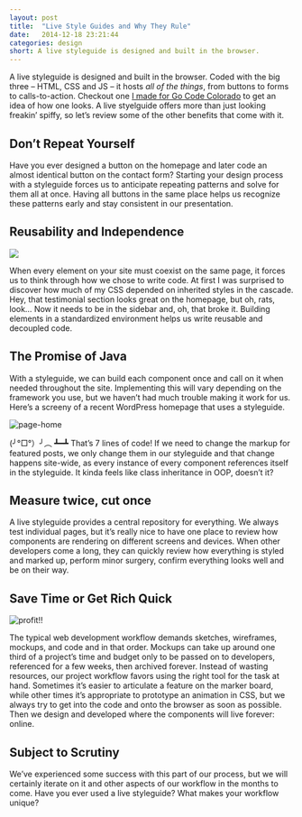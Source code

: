 ```yaml
---
layout: post
title:  "Live Style Guides and Why They Rule"
date:   2014-12-18 23:21:44
categories: design
short: A live styleguide is designed and built in the browser.
---
```


A live styleguide is designed and built in the browser. Coded with the big three – HTML, CSS and JS – it hosts _all of the things_, from buttons to forms to calls-to-action. Checkout one [I made for Go Code Colorado](http://gocode.colorado.gov/styleguide/) to get an idea of how one looks. A live styelguide offers more than just looking freakin’ spiffy, so let’s review some of the other benefits that come with it.

## Don’t Repeat Yourself

Have you ever designed a button on the homepage and later code an almost identical button on the contact form? Starting your design process with a styleguide forces us to anticipate repeating patterns and solve for them all at once. Having all buttons in the same place helps us recognize these patterns early and stay consistent in our presentation.

## Reusability and Independence

<img class="image-left" src="http://www.commercekitchen.com/wp-content/uploads/2014/02/freedom-300x200.jpg">

When every element on your site must coexist on the same page, it forces us to think through how we chose to write code. At first I was surprised to discover how much of my CSS depended on inherited styles in the cascade. Hey, that testimonial section looks great on the homepage, but oh, rats, look… Now it needs to be in the sidebar and, oh, that broke it. Building elements in a standardized environment helps us write reusable and decoupled code.

## The Promise of Java

With a styleguide, we can build each component once and call on it when needed throughout the site. Implementing this will vary depending on the framework you use, but we haven’t had much trouble making it work for us. Here’s a screeny of a recent WordPress homepage that uses a styleguide.

![page-home](http://www.commercekitchen.com/wp-content/uploads/2014/02/page-home.png)

(╯°□°）╯︵ ┻━┻ That’s 7 lines of code! If we need to change the markup for featured posts, we only change them in our styleguide and that change happens site-wide, as every instance of every component references itself in the styleguide. It kinda feels like class inheritance in OOP, doesn’t it?

## Measure twice, cut once

A live styleguide provides a central repository for everything. We always test individual pages, but it’s really nice to have one place to review how components are rendering on different screens and devices. When other developers come a long, they can quickly review how everything is styled and marked up, perform minor surgery, confirm everything looks well and be on their way.

## Save Time or Get Rich Quick

![profit!!](http://www.commercekitchen.com/wp-content/uploads/2014/02/profit.jpg)

The typical web development workflow demands sketches, wireframes, mockups, and code and in that order. Mockups can take up around one third of a project’s time and budget only to be passed on to developers, referenced for a few weeks, then archived forever. Instead of wasting resources, our project workflow favors using the right tool for the task at hand. Sometimes it’s easier to articulate a feature on the marker board, while other times it’s appropriate to prototype an animation in CSS, but we always try to get into the code and onto the browser as soon as possible. Then we design and developed where the components will live forever: online.

## Subject to Scrutiny

We’ve experienced some success with this part of our process, but we will certainly iterate on it and other aspects of our workflow in the months to come. Have you ever used a live styleguide? What makes your workflow unique?
